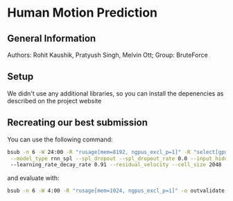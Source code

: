 # Human Motion Prediction
## General Information
Authors: Rohit Kaushik, Pratyush Singh, Melvin Ott; Group: BruteForce

## Setup
We didn't use any additional libraries, so you can install the depenencies as described on the project website

## Recreating our best submission
You can use the following command:

```bash
bsub -n 6 -W 24:00 -R "rusage[mem=8192, ngpus_excl_p=1]" -R "select[gpu_model0==GeForceGTX1080Ti]" python train.py --data_dir /cluster/project/infk/hilliges/lectures/mp20/project4 --save_dir ./experiments \
 --model_type rnn_spl --spl_dropout --spl_dropout_rate 0.0 --input_hidden_size 256 --input_hidden_layers 1 --output_hidden_layers 1 --output_hidden_size 128 --input_dropout_rate 0.04 --num_epochs 700 --experiment_name rnnspl \ 
 --learning_rate_decay_rate 0.91 --residual_velocity --cell_size 2048 --cell_type blstm --early_stopping_tolerance 60
```

and evaluate with:

```bash
bsub -n 6 -W 4:00 -R "rusage[mem=1024, ngpus_excl_p=1]" -o outvalidate.txt python evaluate_test.py --data_dir /cluster/project/infk/hilliges/lectures/mp20/project4 --save_dir ./experiments --model_id <model_id> --export
```